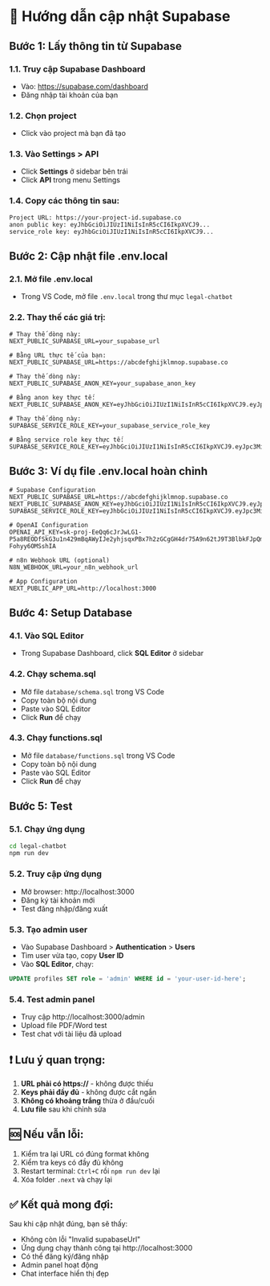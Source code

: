 # 🔧 Hướng dẫn cập nhật Supabase

## Bước 1: Lấy thông tin từ Supabase

### 1.1. Truy cập Supabase Dashboard
- Vào: https://supabase.com/dashboard
- Đăng nhập tài khoản của bạn

### 1.2. Chọn project
- Click vào project mà bạn đã tạo

### 1.3. Vào Settings > API
- Click **Settings** ở sidebar bên trái
- Click **API** trong menu Settings

### 1.4. Copy các thông tin sau:

```
Project URL: https://your-project-id.supabase.co
anon public key: eyJhbGciOiJIUzI1NiIsInR5cCI6IkpXVCJ9...
service_role key: eyJhbGciOiJIUzI1NiIsInR5cCI6IkpXVCJ9...
```

## Bước 2: Cập nhật file .env.local

### 2.1. Mở file .env.local
- Trong VS Code, mở file `.env.local` trong thư mục `legal-chatbot`

### 2.2. Thay thế các giá trị:

```env
# Thay thế dòng này:
NEXT_PUBLIC_SUPABASE_URL=your_supabase_url

# Bằng URL thực tế của bạn:
NEXT_PUBLIC_SUPABASE_URL=https://abcdefghijklmnop.supabase.co
```

```env
# Thay thế dòng này:
NEXT_PUBLIC_SUPABASE_ANON_KEY=your_supabase_anon_key

# Bằng anon key thực tế:
NEXT_PUBLIC_SUPABASE_ANON_KEY=eyJhbGciOiJIUzI1NiIsInR5cCI6IkpXVCJ9.eyJpc3MiOiJzdXBhYmFzZSIsInJlZiI6ImFiY2RlZmdoaWprbG1ub3AiLCJyb2xlIjoiYW5vbiIsImlhdCI6MTY5MjU5MjAwMCwiZXhwIjoyMDA4MTY4MDAwfQ.example
```

```env
# Thay thế dòng này:
SUPABASE_SERVICE_ROLE_KEY=your_supabase_service_role_key

# Bằng service role key thực tế:
SUPABASE_SERVICE_ROLE_KEY=eyJhbGciOiJIUzI1NiIsInR5cCI6IkpXVCJ9.eyJpc3MiOiJzdXBhYmFzZSIsInJlZiI6ImFiY2RlZmdoaWprbG1ub3AiLCJyb2xlIjoic2VydmljZV9yb2xlIiwiaWF0IjoxNjkyNTkyMDAwLCJleHAiOjIwMDgxNjgwMDB9.example
```

## Bước 3: Ví dụ file .env.local hoàn chỉnh

```env
# Supabase Configuration
NEXT_PUBLIC_SUPABASE_URL=https://abcdefghijklmnop.supabase.co
NEXT_PUBLIC_SUPABASE_ANON_KEY=eyJhbGciOiJIUzI1NiIsInR5cCI6IkpXVCJ9.eyJpc3MiOiJzdXBhYmFzZSIsInJlZiI6ImFiY2RlZmdoaWprbG1ub3AiLCJyb2xlIjoiYW5vbiIsImlhdCI6MTY5MjU5MjAwMCwiZXhwIjoyMDA4MTY4MDAwfQ.example
SUPABASE_SERVICE_ROLE_KEY=eyJhbGciOiJIUzI1NiIsInR5cCI6IkpXVCJ9.eyJpc3MiOiJzdXBhYmFzZSIsInJlZiI6ImFiY2RlZmdoaWprbG1ub3AiLCJyb2xlIjoic2VydmljZV9yb2xlIiwiaWF0IjoxNjkyNTkyMDAwLCJleHAiOjIwMDgxNjgwMDB9.example

# OpenAI Configuration
OPENAI_API_KEY=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

# n8n Webhook URL (optional)
N8N_WEBHOOK_URL=your_n8n_webhook_url

# App Configuration
NEXT_PUBLIC_APP_URL=http://localhost:3000
```

## Bước 4: Setup Database

### 4.1. Vào SQL Editor
- Trong Supabase Dashboard, click **SQL Editor** ở sidebar

### 4.2. Chạy schema.sql
- Mở file `database/schema.sql` trong VS Code
- Copy toàn bộ nội dung
- Paste vào SQL Editor
- Click **Run** để chạy

### 4.3. Chạy functions.sql
- Mở file `database/functions.sql` trong VS Code
- Copy toàn bộ nội dung
- Paste vào SQL Editor
- Click **Run** để chạy

## Bước 5: Test

### 5.1. Chạy ứng dụng
```bash
cd legal-chatbot
npm run dev
```

### 5.2. Truy cập ứng dụng
- Mở browser: http://localhost:3000
- Đăng ký tài khoản mới
- Test đăng nhập/đăng xuất

### 5.3. Tạo admin user
- Vào Supabase Dashboard > **Authentication** > **Users**
- Tìm user vừa tạo, copy **User ID**
- Vào **SQL Editor**, chạy:
```sql
UPDATE profiles SET role = 'admin' WHERE id = 'your-user-id-here';
```

### 5.4. Test admin panel
- Truy cập http://localhost:3000/admin
- Upload file PDF/Word test
- Test chat với tài liệu đã upload

## ❗ Lưu ý quan trọng:

1. **URL phải có https://** - không được thiếu
2. **Keys phải đầy đủ** - không được cắt ngắn
3. **Không có khoảng trắng** thừa ở đầu/cuối
4. **Lưu file** sau khi chỉnh sửa

## 🆘 Nếu vẫn lỗi:

1. Kiểm tra lại URL có đúng format không
2. Kiểm tra keys có đầy đủ không
3. Restart terminal: `Ctrl+C` rồi `npm run dev` lại
4. Xóa folder `.next` và chạy lại

## ✅ Kết quả mong đợi:

Sau khi cập nhật đúng, bạn sẽ thấy:
- Không còn lỗi "Invalid supabaseUrl"
- Ứng dụng chạy thành công tại http://localhost:3000
- Có thể đăng ký/đăng nhập
- Admin panel hoạt động
- Chat interface hiển thị đẹp

